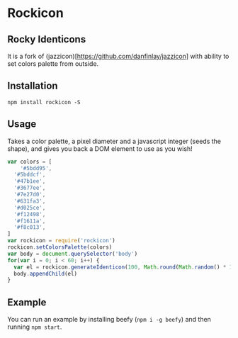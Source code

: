 # Rockicon
## Rocky Identicons

It is a fork of (jazzicon)[https://github.com/danfinlay/jazzicon] with ability to set colors palette from outside.

## Installation

```
npm install rockicon -S
```

## Usage

Takes a color palette, a pixel diameter and a javascript integer (seeds the shape), and gives you back a DOM element to use as you wish!

```javascript
var colors = [
	'#5bdd95',
  '#5bddcf',
  '#47b1ee',
  '#3677ee',
  '#7e27d0',
  '#631fa3',
  '#d025ce',
  '#f12498',
  '#f1611a',
  '#f8c013',
]
var rockicon = require('rockicon')
rockicon.setColorsPalette(colors)
var body = document.querySelector('body')
for(var i = 0; i < 60; i++) {
  var el = rockicon.generateIdenticon(100, Math.round(Math.random() * 10000000))
  body.appendChild(el)
}
```

## Example

You can run an example by installing beefy (`npm i -g beefy`) and then running `npm start`.
